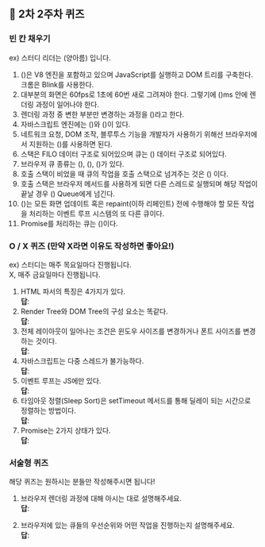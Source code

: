 ## 📝 2차 2주차 퀴즈

### 빈 칸 채우기

ex) 스터디 리더는 (양아름) 입니다.

1. ()은 V8 엔진을 포함하고 있으며 JavaScript를 실행하고 DOM 트리를 구축한다. 크롬은 Blink를 사용한다.
2. 대부분의 화면은 60fps로 1초에 60번 새로 그려져야 한다. 그렇기에 ()ms 안에 렌더링 과정이 일어나야 한다.
3. 렌더링 과정 중 변한 부분만 변경하는 과정을 ()라고 한다.
4. 자바스크립트 엔진에는 ()와 ()이 있다.
5. 네트워크 요청, DOM 조작, 블루투스 기능을 개발자가 사용하기 위해선 브라우저에서 지원하는 ()를 사용하면 된다.
6. 스택은 FILO 데이터 구조로 되어있으며 큐는 () 데이터 구조로 되어있다.
7. 브라우저 큐 종류는 (), (), ()가 있다.
8. 호출 스택이 비었을 때 큐의 작업을 호출 스택으로 넘겨주는 것은 () 이다.
9. 호출 스택은 브라우저 메서드를 사용하게 되면 다른 스레드로 실행되며 해당 작업이 끝날 경우 () Queue에게 넘긴다.
10. ()는 모든 화면 업데이트 혹은 repaint(이하 리페인트) 전에 수행해야 할 모든 작업을 처리하는 이벤트 루프 시스템의 또 다른 큐이다.
11. Promise를 처리하는 큐는 ()이다.

### O / X 퀴즈 (만약 X라면 이유도 작성하면 좋아요!)

ex) 스터디는 매주 목요일마다 진행됩니다.  
X, 매주 금요일마다 진행됩니다.

1. HTML 파서의 특징은 4가지가 있다.  
   **답**:
2. Render Tree와 DOM Tree의 구성 요소는 똑같다.  
   **답**:
3. 전체 레이아웃이 일어나는 조건은 윈도우 사이즈를 변경하거나 폰트 사이즈를 변경하는 것이다.  
   **답**:
4. 자바스크립트는 다중 스레드가 불가능하다.  
   **답**:
5. 이벤트 루프는 JS에만 있다.  
   **답**:
6. 타임아웃 정렬(Sleep Sort)은 setTimeout 메서드를 통해 딜레이 되는 시간으로 정렬하는 방법이다.  
   **답**:
7. Promise는 2가지 상태가 있다.  
   **답**:

### 서술형 퀴즈

해당 퀴즈는 원하시는 분들만 작성해주시면 됩니다!

1. 브라우저 렌더링 과정에 대해 아시는 대로 설명해주세요.  
   **답**:

2. 브라우저에 있는 큐들의 우선순위와 어떤 작업을 진행하는지 설명해주세요.  
   **답**:
